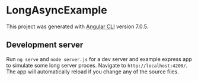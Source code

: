 # LongAsyncExample

This project was generated with [Angular CLI](https://github.com/angular/angular-cli) version 7.0.5.

## Development server

Run `ng serve` and `node server.js` for a dev server and example express app to simulate some long server proces. Navigate to `http://localhost:4200/`. The app will automatically reload if you change any of the source files.
